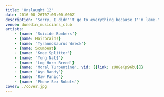```yaml
---
title: 'Onslaught 12'
date: 2016-08-26T07:00:00.000Z
description: 'Sorry, I didn''t go to everything because I''m lame.'
venue: dunedin_musicians_club
artists:
    - {name: 'Suicide Bombers'}
    - {name: Hairbrains}
    - {name: 'Tyrannosaurus Wreck'}
    - {name: Scumbeat}
    - {name: 'Knee Splitter'}
    - {name: 'Yung Nat$'}
    - {name: 'Log Horn Breed'}
    - {name: 'Moral Turpentine', vid: [{link: zU88eKp96bU}]}
    - {name: 'Ayn Randy'}
    - {name: 'Raw Panic'}
    - {name: 'Phone Sex Robots'}
cover: ./cover.jpg
---
```

